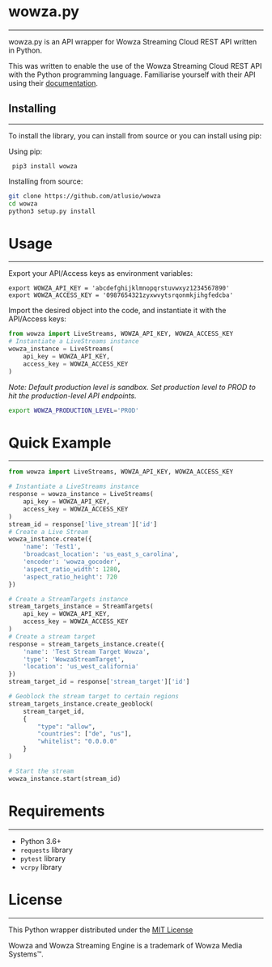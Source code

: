 # wowza.py

-----

wowza.py is an API wrapper for Wowza Streaming Cloud REST API written in Python.

This was written to enable the use of the Wowza Streaming Cloud REST API with the Python programming language. Familiarise yourself with their API using their [documentation](https://sandbox.cloud.wowza.com/apidocs/v1/#).

## Installing

-----

To install the library, you can install from source or you can install using pip:

Using pip:

``` pip3 install wowza```

Installing from source:

```bash
git clone https://github.com/atlusio/wowza
cd wowza
python3 setup.py install
```

# Usage

-----

Export your API/Access keys as environment variables:

```
export WOWZA_API_KEY = 'abcdefghijklmnopqrstuvwxyz1234567890'
export WOWZA_ACCESS_KEY = '0987654321zyxwvytsrqonmkjihgfedcba'
```

Import the desired object into the code, and instantiate it with the API/Access keys:

```python
from wowza import LiveStreams, WOWZA_API_KEY, WOWZA_ACCESS_KEY
# Instantiate a LiveStreams instance
wowza_instance = LiveStreams(
    api_key = WOWZA_API_KEY,
    access_key = WOWZA_ACCESS_KEY
)
```

*Note: Default production level is sandbox. Set production level to PROD to hit the production-level API endpoints.*

```bash
export WOWZA_PRODUCTION_LEVEL='PROD'
```

# Quick Example

-----

```python
from wowza import LiveStreams, WOWZA_API_KEY, WOWZA_ACCESS_KEY

# Instantiate a LiveStreams instance
response = wowza_instance = LiveStreams(
    api_key = WOWZA_API_KEY,
    access_key = WOWZA_ACCESS_KEY
)
stream_id = response['live_stream']['id']
# Create a Live Stream
wowza_instance.create({
    'name': 'Test1',
    'broadcast_location': 'us_east_s_carolina',
    'encoder': 'wowza_gocoder',
    'aspect_ratio_width': 1280,
    'aspect_ratio_height': 720
})

# Create a StreamTargets instance
stream_targets_instance = StreamTargets(
    api_key = WOWZA_API_KEY,
    access_key = WOWZA_ACCESS_KEY
)
# Create a stream target
response = stream_targets_instance.create({
    'name': 'Test Stream Target Wowza',
    'type': 'WowzaStreamTarget',
    'location': 'us_west_california'
})
stream_target_id = response['stream_target']['id']

# Geoblock the stream target to certain regions
stream_targets_instance.create_geoblock(
    stream_target_id,
    {
        "type": "allow",
        "countries": ["de", "us"],
        "whitelist": "0.0.0.0"
    }
)

# Start the stream
wowza_instance.start(stream_id)
```

# Requirements

-----

- Python 3.6+
- `requests` library
- `pytest` library
- `vcrpy` library

# License

-----

This Python wrapper distributed under the [MIT License](master/LICENSE.txt)

Wowza and Wowza Streaming Engine is a trademark of Wowza Media Systems™. 